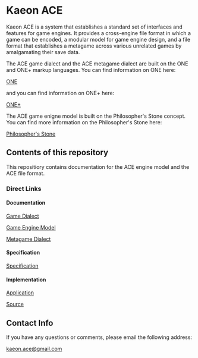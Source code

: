 # Kaeon ACE

Kaeon ACE is a system that establishes a standard set of interfaces and features for game engines.
It provides a cross-engine file format in which a game can be encoded,
a modular model for game engine design,
and a file format that establishes a metagame across various unrelated games by amalgamating their save data.

The ACE game dialect and the ACE metagame dialect are built on the ONE and ONE+ markup languages.
You can find information on ONE here:

[ONE](https://github.com/Gallery-of-Kaeon/Kaeon-FUSION/blob/master/Kaeon%20FUSION/Documentation/1%20-%20Foundations/1%20-%20ONE/README.md)

and you can find information on ONE+ here:

[ONE+](https://github.com/Gallery-of-Kaeon/Kaeon-FUSION/blob/master/Kaeon%20FUSION/Documentation/1%20-%20Foundations/2%20-%20ONE%2B/README.md)

The ACE game enigne model is built on the Philosopher's Stone concept. You can find more information on the Philosopher's Stone here:

[Philosopher's Stone](https://github.com/Gallery-of-Kaeon/Philosophers-Stone/blob/master/README.md)

## Contents of this repository

This repositiory contains documentation for the ACE engine model and the ACE file format.

### Direct Links

#### Documentation

[Game Dialect](https://github.com/Gallery-of-Kaeon/Kaeon-ACE/blob/master/Kaeon%20ACE/Documentation/Game%20Dialect/README.md)

[Game Engine Model](https://github.com/Gallery-of-Kaeon/Kaeon-ACE/blob/master/Kaeon%20ACE/Documentation/Game%20Engine%20Model/README.md)

[Metagame Dialect](https://github.com/Gallery-of-Kaeon/Kaeon-ACE/blob/master/Kaeon%20ACE/Documentation/Metagame%20Dialect/README.md)

#### Specification

[Specification](https://github.com/Gallery-of-Kaeon/Kaeon-ACE/tree/master/Kaeon%20ACE/Specification)

#### Implementation

[Application](https://github.com/Gallery-of-Kaeon/Kaeon-ACE/blob/master/Kaeon%20ACE/API/Library/Kaeon%20ACE.zip?raw=true)

[Source](https://github.com/Gallery-of-Kaeon/Kaeon-ACE/tree/master/Kaeon%20ACE/API/Source)

## Contact Info

If you have any questions or comments, please email the following address:

kaeon.ace@gmail.com